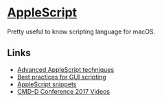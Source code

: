 # [AppleScript](https://developer.apple.com/library/content/documentation/AppleScript/Conceptual/AppleScriptLangGuide/introduction/ASLR_intro.html)
Pretty useful to know scripting language for macOS.

## Links
- [Advanced AppleScript techniques](https://computers.tutsplus.com/tutorials/advanced-applescript-techniques--mac-4603)
- [Best practices for GUI scripting](http://forum.latenightsw.com/t/best-practices-for-gui-scripting/561/26?u=ccstone)
- [AppleScript snippets](https://github.com/unforswearing/applescript#readme)
- [CMD-D Conference 2017 Videos](http://cmddconf.com/2017/videos.html)